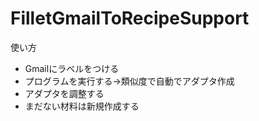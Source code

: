 # FilletGmailToRecipeSupport

使い方
- Gmailにラベルをつける
- プログラムを実行する→類似度で自動でアダプタ作成
- アダプタを調整する
- まだない材料は新規作成する
